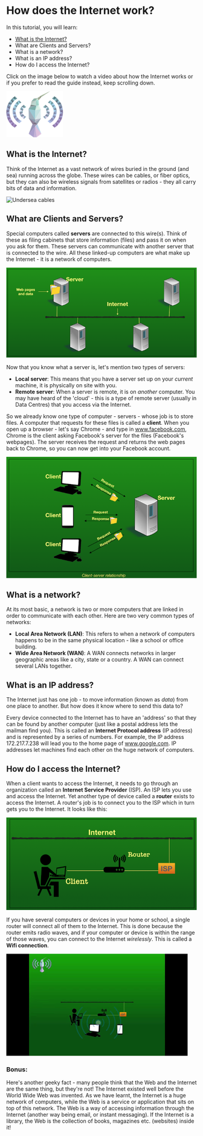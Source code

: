 # How does the Internet work?

In this tutorial, you will learn:
* [What is the Internet?](#what-is-the-internet)
* What are Clients and Servers?
* What is a network?
* What is an IP address?
* How do I access the Internet?

Click on the image below to watch a video about how the Internet works or if you prefer to read the guide instead, keep scrolling down.

[![](images/kolilbribird.png)](https://youtu.be/34smxmFIiXk)


## What is the Internet?

Think of the Internet as a vast network of wires buried in the ground (and sea) running across the globe. These wires can be cables, or fiber optics, but they can also be wireless signals from satellites or radios - they all carry bits of data and information.

![Undersea cables](images/undersea.gif)

## What are Clients and Servers?

Special computers called **servers** are connected to this wire(s). Think of these as filing cabinets that store information (files) and pass it on when you ask for them. These servers can communicate with another server that is connected to the wire. All these linked-up computers are what make up the Internet - it is a network of computers.

![Server](images/Server.png)

Now that you know what a server is, let's mention two types of servers:
* **Local server**: This means that you have a server set up on your _current_ machine, it is physically on site with you.
* **Remote server**: When a server is remote, it is on _another_ computer. You may have heard of the 'cloud' - this is a type of remote server (usually in Data Centres) that you access via the Internet.

So we already know one type of computer - servers - whose job is to store files. A computer that requests for these files is called a **client**. When you open up a browser - let's say Chrome - and type in www.facebook.com, Chrome is the client asking Facebook's server for the files (Facebook's webpages). The server receives the request and returns the web pages back to Chrome, so you can now get into your Facebook account.

![Client Server model](images/CSS1.png)

## What is a network?

At its most basic, a network is two or more computers that are linked in order to communicate with each other. Here are two very common types of networks:
* **Local Area Network (LAN)**: This refers to when a network of computers happens to be in the same physical location - like a school or office building. 
* **Wide Area Network (WAN)**: A WAN connects networks in larger geographic areas like a city, state or a country. A WAN can connect several LANs together.


## What is an IP address?

The Internet just has one job - to move information (known as _data_) from one place to another. But how does it know where to send this data to? 

Every device connected to the Internet has to have an 'address' so that they can be found by another computer (just like a postal address lets the mailman find you). This is called an **Internet Protocol address** (IP address) and is represented by a series of numbers. For example, the IP address 172.217.7.238 will lead you to the home page of www.google.com. IP addresses let machines find each other on the huge network of computers.  


## How do I access the Internet?

When a client wants to access the Internet, it needs to go through an organization called an **Internet Service Provider** (ISP). An ISP lets you use and access the Internet. Yet another type of device called a **router** exists to access the Internet. A router's job is to connect you to the ISP which in turn gets you to the Internet. It looks like this:

![Accessing the Internet](images/ISP.png)


If you have several computers or devices in your home or school, a single router will connect all of them to the Internet. This is done because the router emits radio waves, and if your computer or device is within the range of those waves, you can connect to the Internet _wirelessly_. This is called a **Wifi connection**.

![Wifi connection](images/Wifi.gif)

### Bonus:

Here's another geeky fact - many people think that the Web and the Internet are the same thing, but they're not! The Internet existed well before the World Wide Web was invented. As we have learnt, the Internet is a huge network of computers, while the Web is a service or application that sits on top of this network. The Web is a way of accessing information through the Internet (another way being email, or instant messaging). If the Internet is a library, the Web is the collection of books, magazines etc. (websites) inside it!
